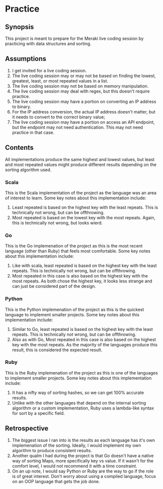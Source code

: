 # Practice

## Synopsis
This project is meant to prepare for the Meraki live coding session by practicing with data structures and sorting.

## Assumptions
1. I get invited for a live coding session.
2. The live coding session may or may not be based on finding the lowest, greatest, least, or most repeated values in a list.
3. The live coding session may not be based on memory manipulation.
4. The live coding session may deal with regex, but this doesn't require practice.
5. The live coding session may have a portion on converting an IP address to binary.
6. For the IP address conversion, the actual IP address doesn't matter, but it needs to convert to the correct binary value;
7. The live coding session may have a portion on access an API endpoint, but the endpoint may not need authentication.  This may not need practice in that case.

## Contents
All implementations produce the same highest and lowest values, but least and most repeated values might produce different results depending on the sorting algorithm used.

### Scala
This is the Scala implementation of the project as the language was an area of interest to learn.  Some key notes about this implementation include:
1. Least repeated is based on the highest key with the least repeats.  This is technically not wrong, but can be offthrowing.
2. Most repeated is based on the lowest key with the most repeats.  Again, this is technically not wrong, but looks wierd.

### Go
This is the Go implemenation of the project as this is the most recent language (other than Ruby) that feels most comfortable.  Some key notes about this implementation include:
1. Like with scala, least repeated is based on the highest key with the least repeats.  This is technically not wrong, but can be offthrowing.
2. Most repeated in this case is also based on the highest key with the most repeats.  As both chose the highest key, it looks less strange and can just be considered part of the design.

### Python
This is the Python implemenation of the project as this is the quickest language to implement smaller projects.  Some key notes about this implementation include:
1. Similar to Go, least repeated is based on the highest key with the least repeats.  This is technically not wrong, but can be offthrowing.
2. Also as with Go, Most repeated in this case is also based on the highest key with the most repeats.  As the majority of the languages produce this result, this is considered the expected result.

### Ruby
This is the Ruby implemenation of the project as this is one of the languages to implement smaller projects.  Some key notes about this implementation include:
1. It has a nifty way of sorting hashes, so we can get 100% accurate results.  
2. Unlike with the other languages that depend on the internal sorting algorithm or a custom implementation, Ruby uses a lambda-like syntax for sort by a specific field.

## Retrospective
1. The biggest issue I ran into is the results as each language has it's own implemenation of the sorting.  Ideally, I would implement my own algorithm to produce consistent results.
2. Another qualm I had during the project is that Go doesn't have a native way of sorting Maps, more specifically key vs value.  If it wasn't for the comfort level, I would not recommend it with a time constraint.
3. On an up note, I would say Python or Ruby are the way to go if the role is of great interest.  Don't worry about using a compiled language, focus on an OOP language that gets the job done. 

